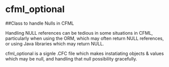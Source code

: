 # cfml_optional
##Class to handle Nulls in CFML

Handling NULL references can be tedious in some situations in CFML, particularly when using the ORM, which may often return NULL references, or using Java libraries which may return NULL. 

cfml_optional is a signle .CFC file which makes instatiating objects & values which may be null, and handling that null possibility gracefully.
